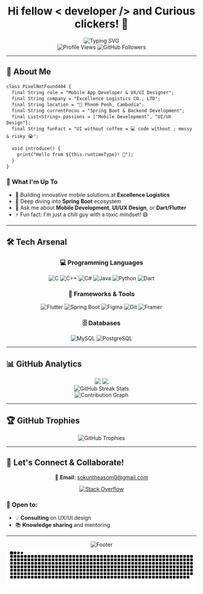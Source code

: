 <div align="center">
  <h1>Hi fellow < developer /> and Curious clickers! 👋</h1>
</div>

<div align="center">
  <img src="https://readme-typing-svg.herokuapp.com?font=Fira+Code&size=30&duration=3000&pause=1000&color=00D4FF&center=true&vCenter=true&width=600&lines=Mobile+App+Developer;UX%2FUI+Designer;Always+Learning!" alt="Typing SVG" />
</div>

<div align="center">
  <img src="https://komarev.com/ghpvc/?username=pixelnotfound404&label=Profile%20views&color=0e75b6&style=flat" alt="Profile Views" />
  <img src="https://img.shields.io/github/followers/pixelnotfound404?label=Followers&style=social" alt="GitHub Followers" />
</div>

---

## 🚀 About Me
```
class PixelNotFound404 {
  final String role = "Mobile App Developer & UX/UI Designer";
  final String company = "Excellence Logistics CO., LTD";
  final String location = "📍 Phnom Penh, Cambodia";
  final String currentFocus = "Spring Boot & Backend Development";
  final List<String> passions = ["Mobile Development", "UI/UX Design"];
  final String funFact = "UI without coffee = 💻 code without ; messy & risky 😭";
  
  void introduce() {
    print("Hello from ${this.runtimeType}! 🚀");
  }
}
```

### 🎯 What I'm Up To
- 🔭 Building innovative mobile solutions at **Excellence Logistics**
- 🌱 Deep diving into **Spring Boot** ecosystem
- 💬 Ask me about **Mobile Development**, **UI/UX Design**, or **Dart/Flutter**
- ⚡ Fun fact: I'm just a chill guy with a toxic mindset! 😄

---

## 🛠️ Tech Arsenal

<div align="center">

### 💻 Programming Languages
![C](https://img.shields.io/badge/C-%2300599C.svg?style=for-the-badge&logo=c&logoColor=white)
![C++](https://img.shields.io/badge/C++-%2300599C.svg?style=for-the-badge&logo=c%2B%2B&logoColor=white)
![C#](https://img.shields.io/badge/C%23-%23239120.svg?style=for-the-badge&logo=c-sharp&logoColor=white)
![Java](https://img.shields.io/badge/Java-%23ED8B00.svg?style=for-the-badge&logo=openjdk&logoColor=white)
![Python](https://img.shields.io/badge/Python-3670A0?style=for-the-badge&logo=python&logoColor=ffdd54)
![Dart](https://img.shields.io/badge/Dart-%230175C2.svg?style=for-the-badge&logo=dart&logoColor=white)

### 🚀 Frameworks & Tools
![Flutter](https://img.shields.io/badge/Flutter-%2302569B.svg?style=for-the-badge&logo=Flutter&logoColor=white)
![Spring Boot](https://img.shields.io/badge/Spring_Boot-%236DB33F.svg?style=for-the-badge&logo=spring&logoColor=white)
![Figma](https://img.shields.io/badge/Figma-%23F24E1E.svg?style=for-the-badge&logo=figma&logoColor=white)
![Git](https://img.shields.io/badge/Git-%23F05033.svg?style=for-the-badge&logo=git&logoColor=white)
![Framer](https://img.shields.io/badge/Framer-0055FF.svg?style=for-the-badge&logo=framer&logoColor=white)


### 🗄️ Databases
![MySQL](https://img.shields.io/badge/MySQL-%2300f.svg?style=for-the-badge&logo=mysql&logoColor=white)
![PostgreSQL](https://img.shields.io/badge/PostgreSQL-%23316192.svg?style=for-the-badge&logo=postgresql&logoColor=white)

</div>

---

## 📊 GitHub Analytics

<div align="center">
  <img height="180em" src="https://github-readme-stats.vercel.app/api?username=pixelnotfound404&show_icons=true&theme=tokyonight&include_all_commits=true&count_private=true"/>
  <img height="180em" src="https://github-readme-stats.vercel.app/api/top-langs/?username=pixelnotfound404&layout=compact&langs_count=8&theme=tokyonight"/>
</div>

<div align="center">
  <img src="https://github-readme-streak-stats.herokuapp.com/?user=pixelnotfound404&theme=tokyonight" alt="GitHub Streak Stats"/>
</div>

<div align="center">
  <img src="https://github-readme-activity-graph.vercel.app/graph?username=pixelnotfound404&theme=tokyo-night&bg_color=1a1b27&color=70a5fd&line=bf91f3&point=38bdae&area=true&hide_border=true" alt="Contribution Graph"/>
</div>

---

## 🏆 GitHub Trophies

<div align="center">
  <img src="https://github-profile-trophy.vercel.app/?username=pixelnotfound404&theme=tokyonight&no-frame=true&no-bg=false&margin-w=4&row=1" alt="GitHub Trophies"/>
</div>

---

## 🤝 Let's Connect & Collaborate!

<div align="center">
  
  💌 **Email:** [sokuntheasom0@gmail.com](mailto:sokuntheasom0@gmail.com)
  
  [![Stack Overflow](https://img.shields.io/badge/-Stack%20Overflow-FE7A16?style=for-the-badge&logo=stack-overflow&logoColor=white)](https://stackoverflow.com/users/30703369/sam-scott)
  
</div>

### 🌟 Open to:
- 💡 **Consulting** on UX/UI design
- 📚 **Knowledge sharing** and mentoring

---

<div align="center">
  <img src="https://capsule-render.vercel.app/api?type=waving&color=gradient&height=100&section=footer&text=Thanks%20for%20visiting!&fontSize=30&fontAlignY=70&desc=Let's%20build%20something%20amazing%20together!&descAlignY=88&descAlign=62" alt="Footer"/>
</div>

<div align="center">
  <img src="https://raw.githubusercontent.com/platane/snk/output/github-contribution-grid-snake-dark.svg" alt="Snake animation" />
</div>
